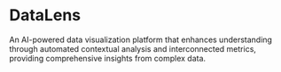 # DataLens
An AI-powered data visualization platform that enhances understanding through automated contextual analysis and interconnected metrics, providing comprehensive insights from complex data.
